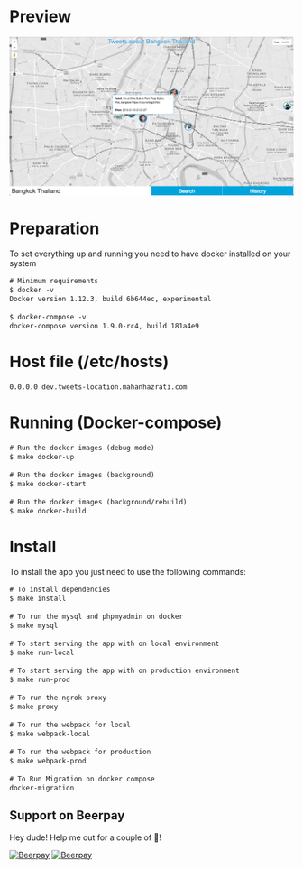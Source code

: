 # Preview
![Screenshot](./screenshots/search.png "Search")

# Preparation
To set everything up and running you need to have docker installed on your system
```
# Minimum requirements
$ docker -v
Docker version 1.12.3, build 6b644ec, experimental

$ docker-compose -v
docker-compose version 1.9.0-rc4, build 181a4e9
```

# Host file (/etc/hosts)
```
0.0.0.0 dev.tweets-location.mahanhazrati.com
```

# Running (Docker-compose)
```
# Run the docker images (debug mode)
$ make docker-up

# Run the docker images (background)
$ make docker-start

# Run the docker images (background/rebuild)
$ make docker-build
```

# Install 
To install the app you just need to use the following commands:
```
# To install dependencies
$ make install

# To run the mysql and phpmyadmin on docker
$ make mysql

# To start serving the app with on local environment 
$ make run-local

# To start serving the app with on production environment 
$ make run-prod

# To run the ngrok proxy
$ make proxy

# To run the webpack for local
$ make webpack-local

# To run the webpack for production
$ make webpack-prod

# To Run Migration on docker compose
docker-migration
```
## Support on Beerpay
Hey dude! Help me out for a couple of :beers:!

[![Beerpay](https://beerpay.io/mahanhaz/tweets-location/badge.svg?style=beer-square)](https://beerpay.io/mahanhaz/tweets-location)  [![Beerpay](https://beerpay.io/mahanhaz/tweets-location/make-wish.svg?style=flat-square)](https://beerpay.io/mahanhaz/tweets-location?focus=wish)